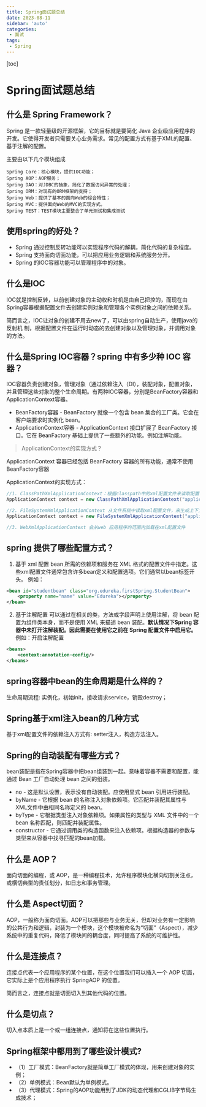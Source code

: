 ```yaml
---
title: Spring面试题总结
date: 2023-08-11
sidebar: 'auto'
categories: 
 - 面试
tags:
 - Spring
---
```


[toc]

# Spring面试题总结

## 什么是 Spring Framework？

Spring 是一款轻量级的开源框架，它的目标就是要简化 Java 企业级应用程序的开发。它使得开发者只需要关心业务需求。常见的配置方式有基于XML的配置、基于注解的配置。

主要由以下几个模块组成

```
Spring Core：核心模块，提供IOC功能；
Spring AOP：AOP服务；
Spring DAO：对JDBC的抽象，简化了数据访问异常的处理；
Spring ORM：对现有的ORM框架的支持；
Spring Web：提供了基本的面向Web的综合特性；
Spring MVC：提供面向Web的MVC的实现方式。
Spring TEST：TEST模块主要整合了单元测试和集成测试
```


## 使用spring的好处？

- Spring 通过控制反转功能可以实现程序代码的解耦，简化代码的复杂程度。
- Spring 支持面向切面功能，可以把应用业务逻辑和系统服务分开。
- Spring 的IOC容器功能可以管理程序中的对象。

## 什么是IOC

IOC就是控制反转，以前创建对象的主动权和时机是由自己把控的，而现在由Spring容器根据配置文件去创建实例对象和管理各个实例对象之间的依赖关系。

简而言之，IOC让对象的创建不用去new了，可以由spring自动生产，使用java的反射机
制，根据配置文件在运行时动态的去创建对象以及管理对象，并调用对象的方法。

## 什么是Spring IOC容器？spring 中有多少种 IOC 容器？

IOC容器负责创建对象，管理对象（通过依赖注入（DI），装配对象，配置对象，并且管理这些对象的整个生命周期。有两种IOC容器，分别是BeanFactory容器和ApplicationContext容器。

* BeanFactory容器 - BeanFactory 就像一个包含 bean 集合的工厂类。它会在客户端要求时实例化 bean。
* ApplicationContext容器  - ApplicationContext 接口扩展了 BeanFactory 接口。它在 BeanFactory 基础上提供了一些额外的功能。例如注解功能。

> ApplicationContext的实现方式？

ApplicationContext 容器已经包括 BeanFactory 容器的所有功能，通常不使用BeanFactory容器

ApplicationContext的实现方式：

```java
//1. ClassPathXmlApplicationContext：根据classpath中的xml配置文件来读取配置，并生成上下文对象
ApplicationContext context = new ClassPathXmlApplicationContext("applicationContext.xml");

//2. FileSystemXmlApplicationContext 从文件系统中读取xml配置文件，来生成上下文对象。
ApplicationContext context = new FileSystemXmlApplicationContext("applicationContext.xml");

//3. WebXmlApplicationContext 会从web 应用程序的范围内加载在xml配置文件
```

## spring 提供了哪些配置方式？

1. 基于 xml 配置
bean 所需的依赖项和服务在 XML 格式的配置文件中指定。这些xml配置文件通常包含许多bean定义和配置选项。它们通常以bean标签开头。
例如：
```xml
<bean id="studentbean" class="org.edureka.firstSpring.StudentBean"> 
    <property name="name" value="Edureka"></property>
</bean>
```

2. 基于注解配置
可以通过在相关的类，方法或字段声明上使用注解，将 bean 配置为组件类本身，而不是使用 XML 来描述 bean 装配。**默认情况下Spring 容器中未打开注解装配。因此需要在使用它之前在 Spring 配置文件中启用它。**
例如：开启注解配置
```xml
<beans>
    <context:annotation-config/>
</beans>
```



## spring容器中bean的生命周期是什么样的？

生命周期流程: 实例化，初始init，接收请求service，销毁destroy；

## Spring基于xml注入bean的几种方式

基于xml配置文件的依赖注入方式有: setter注入，构造方法注入。

## Spring的自动装配有哪些方式？

bean装配是指在Spring容器中把bean组装到一起。意味着容器不需要和配置，能通过 Bean 工厂自动处理 bean 之间的组装。

* no - 这是默认设置，表示没有自动装配。应使用显式 bean 引用进行装配。
* byName - 它根据 bean 的名称注入对象依赖项。它匹配并装配其属性与 XML文件中由相同名称定义的 bean。
* byType - 它根据类型注入对象依赖项。如果属性的类型与 XML 文件中的一个 bean 名称匹配，则匹配并装配属性。
* constructor - 它通过调用类的构造函数来注入依赖项。根据构造器的参数与类型来从容器中找寻匹配的bean加载。


## 什么是 AOP？

面向切面的编程，或 AOP，是一种编程技术，允许程序模块化横向切割关注点，或横切典型的责任划分，如日志和事务管理。

## 什么是 Aspect切面？

AOP，一般称为面向切面。AOP可以把那些与业务无关，但却对业务有一定影响的公共行为和逻辑，封装为一个模块，这个模块被命名为“切面”（Aspect），减少系统中的重复代码，降低了模块间的耦合度，同时提高了系统的可维护性。


## 什么是连接点？

连接点代表一个应用程序的某个位置，在这个位置我们可以插入一个 AOP 切面，它实际上是个应用程序执行 SpringAOP 的位置。

简而言之，连接点就是切面切入到其他代码的位置。

## 什么是切点？

切入点本质上是一个或一组连接点，通知将在这些位置执行。


## Spring框架中都用到了哪些设计模式?

* （1）工厂模式：BeanFactory就是简单工厂模式的体现，用来创建对象的实例；
* （2）单例模式：Bean默认为单例模式。
* （3）代理模式：Spring的AOP功能用到了JDK的动态代理和CGLIB字节码生成技术；

